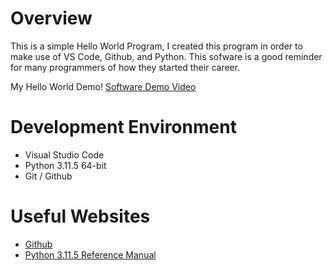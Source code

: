 # Overview

This is a simple Hello World Program, I created this program in order to make use of VS Code, Github, and Python. This sofware is a good reminder for many programmers of how they started their career. 




My Hello World Demo! [Software Demo Video](https://youtu.be/UiLal5VHp_k)

# Development Environment

* Visual Studio Code
* Python 3.11.5 64-bit
* Git / Github



# Useful Websites


* [Github](https://github.com/)
* [Python 3.11.5 Reference Manual](https://docs.python.org/3/library/index.html)
